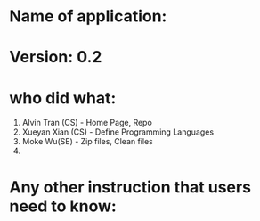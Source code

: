 # Name of application: 
# Version: 0.2

# who did what:
1. Alvin Tran (CS) - Home Page, Repo
2. Xueyan Xian (CS) - Define Programming Languages
3. Moke Wu(SE) - Zip files, Clean files
4. 


# Any other instruction that users need to know:






